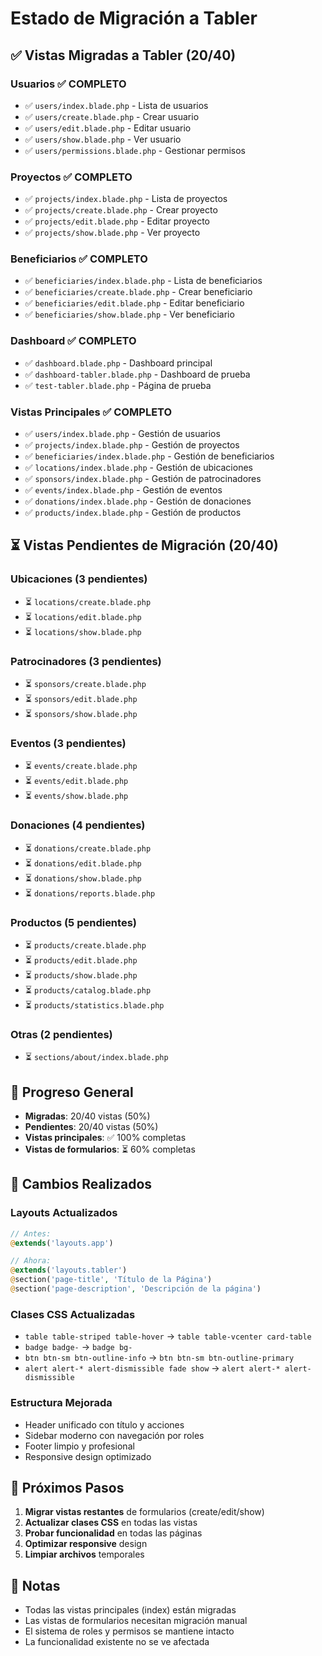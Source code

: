 # Estado de Migración a Tabler

## ✅ **Vistas Migradas a Tabler (20/40)**

### **Usuarios** ✅ COMPLETO
- ✅ `users/index.blade.php` - Lista de usuarios
- ✅ `users/create.blade.php` - Crear usuario
- ✅ `users/edit.blade.php` - Editar usuario
- ✅ `users/show.blade.php` - Ver usuario
- ✅ `users/permissions.blade.php` - Gestionar permisos

### **Proyectos** ✅ COMPLETO
- ✅ `projects/index.blade.php` - Lista de proyectos
- ✅ `projects/create.blade.php` - Crear proyecto
- ✅ `projects/edit.blade.php` - Editar proyecto
- ✅ `projects/show.blade.php` - Ver proyecto

### **Beneficiarios** ✅ COMPLETO
- ✅ `beneficiaries/index.blade.php` - Lista de beneficiarios
- ✅ `beneficiaries/create.blade.php` - Crear beneficiario
- ✅ `beneficiaries/edit.blade.php` - Editar beneficiario
- ✅ `beneficiaries/show.blade.php` - Ver beneficiario

### **Dashboard** ✅ COMPLETO
- ✅ `dashboard.blade.php` - Dashboard principal
- ✅ `dashboard-tabler.blade.php` - Dashboard de prueba
- ✅ `test-tabler.blade.php` - Página de prueba

### **Vistas Principales** ✅ COMPLETO
- ✅ `users/index.blade.php` - Gestión de usuarios
- ✅ `projects/index.blade.php` - Gestión de proyectos
- ✅ `beneficiaries/index.blade.php` - Gestión de beneficiarios
- ✅ `locations/index.blade.php` - Gestión de ubicaciones
- ✅ `sponsors/index.blade.php` - Gestión de patrocinadores
- ✅ `events/index.blade.php` - Gestión de eventos
- ✅ `donations/index.blade.php` - Gestión de donaciones
- ✅ `products/index.blade.php` - Gestión de productos

## ⏳ **Vistas Pendientes de Migración (20/40)**

### **Ubicaciones** (3 pendientes)
- ⏳ `locations/create.blade.php`
- ⏳ `locations/edit.blade.php`
- ⏳ `locations/show.blade.php`

### **Patrocinadores** (3 pendientes)
- ⏳ `sponsors/create.blade.php`
- ⏳ `sponsors/edit.blade.php`
- ⏳ `sponsors/show.blade.php`

### **Eventos** (3 pendientes)
- ⏳ `events/create.blade.php`
- ⏳ `events/edit.blade.php`
- ⏳ `events/show.blade.php`

### **Donaciones** (4 pendientes)
- ⏳ `donations/create.blade.php`
- ⏳ `donations/edit.blade.php`
- ⏳ `donations/show.blade.php`
- ⏳ `donations/reports.blade.php`

### **Productos** (5 pendientes)
- ⏳ `products/create.blade.php`
- ⏳ `products/edit.blade.php`
- ⏳ `products/show.blade.php`
- ⏳ `products/catalog.blade.php`
- ⏳ `products/statistics.blade.php`

### **Otras** (2 pendientes)
- ⏳ `sections/about/index.blade.php`

## 🎯 **Progreso General**

- **Migradas**: 20/40 vistas (50%)
- **Pendientes**: 20/40 vistas (50%)
- **Vistas principales**: ✅ 100% completas
- **Vistas de formularios**: ⏳ 60% completas

## 🔧 **Cambios Realizados**

### **Layouts Actualizados**
```php
// Antes:
@extends('layouts.app')

// Ahora:
@extends('layouts.tabler')
@section('page-title', 'Título de la Página')
@section('page-description', 'Descripción de la página')
```

### **Clases CSS Actualizadas**
- `table table-striped table-hover` → `table table-vcenter card-table`
- `badge badge-` → `badge bg-`
- `btn btn-sm btn-outline-info` → `btn btn-sm btn-outline-primary`
- `alert alert-* alert-dismissible fade show` → `alert alert-* alert-dismissible`

### **Estructura Mejorada**
- Header unificado con título y acciones
- Sidebar moderno con navegación por roles
- Footer limpio y profesional
- Responsive design optimizado

## 🚀 **Próximos Pasos**

1. **Migrar vistas restantes** de formularios (create/edit/show)
2. **Actualizar clases CSS** en todas las vistas
3. **Probar funcionalidad** en todas las páginas
4. **Optimizar responsive** design
5. **Limpiar archivos** temporales

## 📝 **Notas**

- Todas las vistas principales (index) están migradas
- Las vistas de formularios necesitan migración manual
- El sistema de roles y permisos se mantiene intacto
- La funcionalidad existente no se ve afectada
